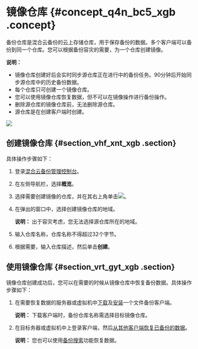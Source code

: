 # 镜像仓库 {#concept_q4n_bc5_xgb .concept}

备份仓库是混合云备份的云上存储仓库，用于保存备份的数据。多个客户端可以备份到同一个仓库。您可以根据备份容灾的需要，为一个仓库创建镜像。

**说明：** 

-   镜像仓库创建好后会实时同步源仓库正在进行中的备份任务。90分钟后开始同步源仓库中的历史备份数据。
-   每个仓库只可创建一个镜像仓库。
-   您可以使用镜像仓库恢复数据，但不可以在镜像操作进行备份操作。
-   删除源仓库的镜像仓库前，无法删除源仓库。
-   源仓库是在创建客户端时创建。

![](http://static-aliyun-doc.oss-cn-hangzhou.aliyuncs.com/assets/img/132912/156576329544049_zh-CN.png)

## 创建镜像仓库 {#section_vhf_xnt_xgb .section}

具体操作步骤如下：

1.  登录[混合云备份管理控制台](https://hbr.console.aliyun.com)。
2.  在左侧导航栏，选择**概览**。
3.  选择需要创建镜像的仓库，并在其右上角单击![](http://static-aliyun-doc.oss-cn-hangzhou.aliyuncs.com/assets/img/132912/156576329539717_zh-CN.png)。
4.  在弹出的窗口中，选择创建镜像仓库的地域。

    **说明：** 出于容灾考虑，您无法选择源仓库所在的地域。

5.  输入仓库名称，仓库名称不得超过32个字节。
6.  根据需要，输入仓库描述，然后单击**创建**。

## 使用镜像仓库 {#section_vrt_gyt_xgb .section}

镜像仓库创建成功后，您可以在需要的时候从镜像仓库中恢复备份数据。具体操作步骤如下：

1.  在需要恢复数据的服务器或虚拟机中[下载](intl.zh-CN/本地备份教程/文件备份/准备工作.md#section_cnq_phc_ggb)及[安装](intl.zh-CN/本地备份教程/文件备份/准备工作.md#section_g3t_wvd_qfb)一个文件备份客户端。

    **说明：** 下载客户端时，备份仓库名称需选择目标镜像仓库。

2.  在目标务器或虚拟机中上登录客户端，然后[从其他客户端恢复已备份的数据](intl.zh-CN/本地备份教程/文件备份/恢复文件.md#section_cwb_rdg_xgb)。

    **说明：** 您也可以使用[备份搜索](intl.zh-CN/本地备份教程/基于workflow的备份/备份搜索.md)功能恢复数据。


